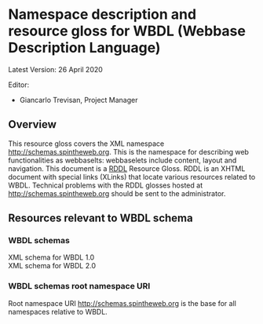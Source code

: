 # Namespace description and resource gloss for WBDL (Webbase Description Language) 
Latest Version: 26 April 2020 

Editor:
*	Giancarlo Trevisan, Project Manager

## Overview
This resource gloss covers the XML namespace http://schemas.spintheweb.org. This is the namespace for describing web functionalities as webbaselts: webbaselets include content, layout and navigation.
This document is a [RDDL](http://www.rddl.org/) Resource Gloss. RDDL is an XHTML document with special links (XLinks) that locate various resources related to WBDL. Technical problems with the RDDL glosses hosted at http://schemas.spintheweb.org should be sent to the administrator. 

## Resources relevant to WBDL schema 

### WBDL schemas
XML schema for WBDL 1.0<br />
XML schema for WBDL 2.0

### WBDL schemas root namespace URI
Root namespace URI http://schemas.spintheweb.org is the base for all namespaces relative to WBDL.  
